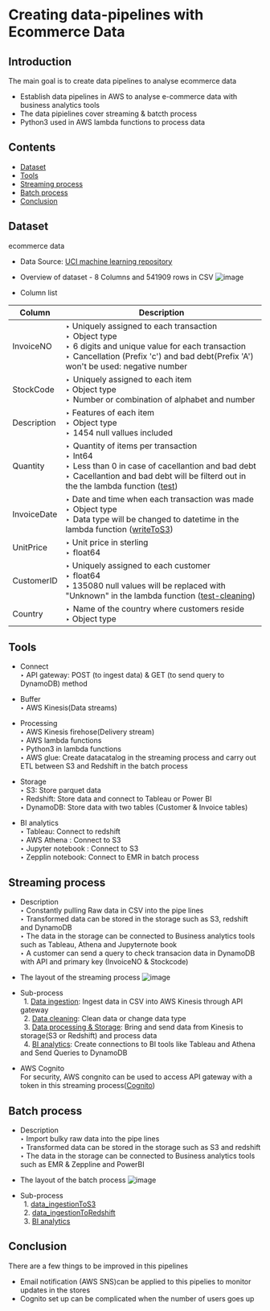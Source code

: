 # Creating data-pipelines with Ecommerce Data 

## Introduction
The main goal is to create data pipelines to analyse ecommerce data

* Establish data pipelines in AWS to analyse e-commerce data with business analytics tools 
* The data pipielines cover streaming & batcth process 
* Python3 used in AWS lambda functions to process data 

## Contents
* [Dataset](#Dataset)
* [Tools](#Tools)
* [Streaming process](#Streamingprocess)
* [Batch process](#Batchprocess)
* [Conclusion](#Conclustion)

## Dataset <a name="Dataset"></a>
ecommerce data 

* Data Source: [UCI machine learning repository](http://archive.ics.uci.edu/ml/index.php)
* Overview of dataset - 8 Columns and 541909 rows in CSV
![image](https://user-images.githubusercontent.com/56697877/118368968-82dc5180-b59a-11eb-992f-1ecee7318ac4.png)

* Column list


 Column | Description
 --- | ---
 InvoiceNO | ‣ Uniquely assigned to each transaction <br /> ‣  Object type <br /> ‣  6 digits and unique value for each transaction <br /> ‣  Cancellation (Prefix 'c') and bad debt(Prefix 'A') won't be used: negative number |
 StockCode | ‣  Uniquely assigned to each item <br /> ‣ Object type <br /> ‣  Number or combination of alphabet and number
 Description | ‣ Features of each item <br /> ‣  Object type <br /> ‣  1454 null vallues included |
 Quantity | ‣  Quantity of items per transaction <br /> ‣  Int64 <br /> ‣  Less than 0 in case of cacellantion and bad debt <br /> ‣  Cacellantion and bad debt will be filterd out in the the lambda function ([test](https://github.com/Richie-Kwon/ecommercedata/blob/main/1.%20streaming/lambda_streaming/test.py))|
 InvoiceDate | ‣ Date and time when each transaction was made <br /> ‣  Object type <br /> ‣  Data type will be changed to datetime in the lambda function ([writeToS3](https://github.com/Richie-Kwon/ecommercedata/blob/main/1.%20streaming/lambda_streaming/writeToS3.py)) |
 UnitPrice | ‣ Unit price in sterling <br /> ‣  float64|
 CustomerID | ‣ Uniquely assigned to each customer <br /> ‣  float64 <br /> ‣ 135080 null values will be replaced with "Unknown" in the lambda function ([test-cleaning](https://github.com/Richie-Kwon/ecommercedata/blob/main/1.%20streaming/lambda_streaming/test-cleaning.py)) |
 Country | ‣  Name of the country where customers reside   <br /> ‣ Object type |
 
## Tools <a name="Tools"></a>

* Connect <br /> 
 ‣ API gateway: POST (to ingest data) & GET (to send query to DynamoDB) method <br /> 
 
* Buffer <br /> 
 ‣ AWS Kinesis(Data streams) <br /> 
 
* Processing <br /> 
 ‣ AWS Kinesis firehose(Delivery stream)  <br /> 
 ‣ AWS lambda functions <br /> 
 ‣ Python3 in lambda functions <br /> 
 ‣ AWS glue: Create datacatalog in the streaming process and carry out ETL between S3 and Redshift in the batch process

* Storage <br /> 
 ‣ S3: Store parquet data <br /> 
 ‣ Redshift: Store data and connect to Tableau or Power BI <br /> 
 ‣ DynamoDB: Store data with two tables (Customer & Invoice tables)  <br /> 
 
* BI analytics <br /> 
 ‣ Tableau: Connect to redshift <br /> 
 ‣ AWS Athena : Connect to S3 <br /> 
 ‣ Jupyter notebook : Connect to S3 <br /> 
 ‣ Zepplin notebook: Connect to EMR in batch process <br /> 


## Streaming process <a name="Streamingprocess"></a>
* Description <br /> 
 ‣ Constantly pulling Raw data in CSV into the pipe lines <br /> 
 ‣ Transformed data can be stored in the storage such as S3, redshift and DynamoDB <br /> 
 ‣ The data in the storage can be connected to Business analytics tools such as Tableau, Athena and Jupyternote book <br /> 
 ‣ A customer can send a query to check transacion data in DynamoDB with API and primary key (InvoiceNO & Stockcode) <br /> 

* The layout of the streaming process
![image](https://user-images.githubusercontent.com/56697877/118083663-34229200-b3b7-11eb-89ac-887a84044a3f.png)

* Sub-process <br />
 &ensp;1. [Data ingestion](https://github.com/Richie-Kwon/ecommercedata/tree/main/1.%20streaming/1.%20data_%20ingestion): Ingest data in CSV into AWS Kinesis through API gateway <br />
 &ensp;2. [Data cleaning](https://github.com/Richie-Kwon/ecommercedata/tree/main/1.%20streaming/2.%20data_cleaning): Clean data or change data type <br /> 
 &ensp;3. [Data processing & Storage](https://github.com/Richie-Kwon/ecommercedata/tree/main/1.%20streaming/3.%20data_processing_storage): Bring and send data from Kinesis to storage(S3 or Redshift) and process data <br /> 
 &ensp;4. [BI analytics](https://github.com/Richie-Kwon/ecommercedata/tree/main/1.%20streaming/4.%20BI%20analytics): Create connections to BI tools like Tableau and Athena and Send Queries to DynamoDB <br /> 

* AWS Cognito <br />
For security, AWS congnito can be used to access API gateway with a token in this streaming process([Cognito](https://github.com/Richie-Kwon/ecommercedata/tree/main/3.%20cognito))

## Batch process <a name="Batchprocess"></a>
* Description <br /> 
 ‣ Import bulky raw data into the pipe lines <br />
 ‣ Transformed data can be stored in the storage such as S3 and redshift <br />
 ‣ The data in the storage can be connected to Business analytics tools such as EMR & Zeppline and PowerBI <br />

* The layout of the batch process
![image](https://user-images.githubusercontent.com/56697877/118084976-81076800-b3b9-11eb-9ba5-87dc49c87d0a.png)

* Sub-process <br />
&ensp;1. [data_ingestionToS3](https://github.com/Richie-Kwon/ecommercedata/tree/main/2.%20batch/1.%20data_ingestionToS3)<br />
&ensp;2. [data_ingestionToRedshift](https://github.com/Richie-Kwon/ecommercedata/tree/main/2.%20batch/2.data_ingestionToRedshift)<br />
&ensp;3. [BI analytics](https://github.com/Richie-Kwon/ecommercedata/tree/main/2.%20batch/3.%20BI%20analytics)<br />

## Conclusion <a name="Conclustion"></a>

There are a few things to be improved in this pipelines
- Email notification (AWS SNS)can be applied to this pipelies to monitor updates in the stores
- Cognito set up can be complicated when the number of users goes up 





